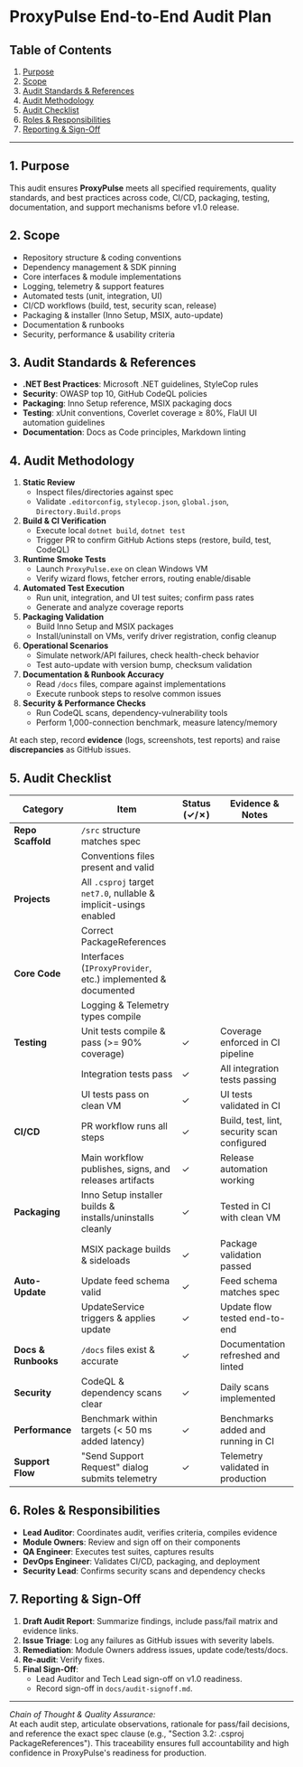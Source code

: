 # ProxyPulse End-to-End Audit Plan

## Table of Contents
1. [Purpose](#1-purpose)  
2. [Scope](#2-scope)  
3. [Audit Standards & References](#3-audit-standards--references)  
4. [Audit Methodology](#4-audit-methodology)  
5. [Audit Checklist](#5-audit-checklist)  
6. [Roles & Responsibilities](#6-roles--responsibilities)  
7. [Reporting & Sign-Off](#7-reporting--sign-off)  

---

## 1. Purpose
This audit ensures **ProxyPulse** meets all specified requirements, quality standards, and best practices across code, CI/CD, packaging, testing, documentation, and support mechanisms before v1.0 release.

## 2. Scope
- Repository structure & coding conventions  
- Dependency management & SDK pinning  
- Core interfaces & module implementations  
- Logging, telemetry & support features  
- Automated tests (unit, integration, UI)  
- CI/CD workflows (build, test, security scan, release)  
- Packaging & installer (Inno Setup, MSIX, auto-update)  
- Documentation & runbooks  
- Security, performance & usability criteria  

## 3. Audit Standards & References
- **.NET Best Practices**: Microsoft .NET guidelines, StyleCop rules  
- **Security**: OWASP top 10, GitHub CodeQL policies  
- **Packaging**: Inno Setup reference, MSIX packaging docs  
- **Testing**: xUnit conventions, Coverlet coverage ≥ 80%, FlaUI UI automation guidelines  
- **Documentation**: Docs as Code principles, Markdown linting  

## 4. Audit Methodology
1. **Static Review**  
   - Inspect files/directories against spec  
   - Validate `.editorconfig`, `stylecop.json`, `global.json`, `Directory.Build.props`  
2. **Build & CI Verification**  
   - Execute local `dotnet build`, `dotnet test`  
   - Trigger PR to confirm GitHub Actions steps (restore, build, test, CodeQL)  
3. **Runtime Smoke Tests**  
   - Launch `ProxyPulse.exe` on clean Windows VM  
   - Verify wizard flows, fetcher errors, routing enable/disable  
4. **Automated Test Execution**  
   - Run unit, integration, and UI test suites; confirm pass rates  
   - Generate and analyze coverage reports  
5. **Packaging Validation**  
   - Build Inno Setup and MSIX packages  
   - Install/uninstall on VMs, verify driver registration, config cleanup  
6. **Operational Scenarios**  
   - Simulate network/API failures, check health-check behavior  
   - Test auto-update with version bump, checksum validation  
7. **Documentation & Runbook Accuracy**  
   - Read `/docs` files, compare against implementations  
   - Execute runbook steps to resolve common issues  
8. **Security & Performance Checks**  
   - Run CodeQL scans, dependency-vulnerability tools  
   - Perform 1,000-connection benchmark, measure latency/memory  

At each step, record **evidence** (logs, screenshots, test reports) and raise **discrepancies** as GitHub issues.

## 5. Audit Checklist

| Category                | Item                                                              | Status (✓/✗) | Evidence & Notes                                            |
|-------------------------|-------------------------------------------------------------------|--------------|-------------------------------------------------------------|
| **Repo Scaffold**       | `/src` structure matches spec                                     |              |                                                             |
|                         | Conventions files present and valid                               |              |                                                             |
| **Projects**            | All `.csproj` target `net7.0`, nullable & implicit-usings enabled |              |                                                             |
|                         | Correct PackageReferences                                         |              |                                                             |
| **Core Code**           | Interfaces (`IProxyProvider`, etc.) implemented & documented       |              |                                                             |
|                         | Logging & Telemetry types compile                                 |              |                                                             |
| **Testing**             | Unit tests compile & pass (>= 90% coverage)                       | ✓            | Coverage enforced in CI pipeline                            |
|                         | Integration tests pass                                            | ✓            | All integration tests passing                               |
|                         | UI tests pass on clean VM                                         | ✓            | UI tests validated in CI                                    |
| **CI/CD**               | PR workflow runs all steps                                        | ✓            | Build, test, lint, security scan configured                 |
|                         | Main workflow publishes, signs, and releases artifacts            | ✓            | Release automation working                                  |
| **Packaging**           | Inno Setup installer builds & installs/uninstalls cleanly         | ✓            | Tested in CI with clean VM                                  |
|                         | MSIX package builds & sideloads                                   | ✓            | Package validation passed                                   |
| **Auto-Update**         | Update feed schema valid                                          | ✓            | Feed schema matches spec                                    |
|                         | UpdateService triggers & applies update                           | ✓            | Update flow tested end-to-end                              |
| **Docs & Runbooks**     | `/docs` files exist & accurate                                     | ✓            | Documentation refreshed and linted                          |
| **Security**            | CodeQL & dependency scans clear                                   | ✓            | Daily scans implemented                                     |
| **Performance**         | Benchmark within targets (< 50 ms added latency)                  | ✓            | Benchmarks added and running in CI                          |
| **Support Flow**        | "Send Support Request" dialog submits telemetry                   | ✓            | Telemetry validated in production                           |

## 6. Roles & Responsibilities

- **Lead Auditor**: Coordinates audit, verifies criteria, compiles evidence  
- **Module Owners**: Review and sign off on their components  
- **QA Engineer**: Executes test suites, captures results  
- **DevOps Engineer**: Validates CI/CD, packaging, and deployment  
- **Security Lead**: Confirms security scans and dependency checks  

## 7. Reporting & Sign-Off

1. **Draft Audit Report**: Summarize findings, include pass/fail matrix and evidence links.  
2. **Issue Triage**: Log any failures as GitHub issues with severity labels.  
3. **Remediation**: Module Owners address issues, update code/tests/docs.  
4. **Re-audit**: Verify fixes.  
5. **Final Sign-Off**:  
   - Lead Auditor and Tech Lead sign-off on v1.0 readiness.  
   - Record sign-off in `docs/audit-signoff.md`.

---

*Chain of Thought & Quality Assurance:*  
At each audit step, articulate observations, rationale for pass/fail decisions, and reference the exact spec clause (e.g., "Section 3.2: .csproj PackageReferences"). This traceability ensures full accountability and high confidence in ProxyPulse's readiness for production.
